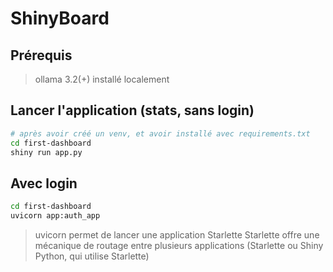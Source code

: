 

# ShinyBoard

## Prérequis
> ollama 3.2(+) installé localement

## Lancer l'application (stats, sans login)
```bash
# après avoir créé un venv, et avoir installé avec requirements.txt
cd first-dashboard
shiny run app.py
```

## Avec login
```bash
cd first-dashboard
uvicorn app:auth_app
```
> uvicorn permet de lancer une application Starlette
> Starlette offre une mécanique de routage entre plusieurs applications (Starlette ou Shiny Python, qui utilise Starlette)

